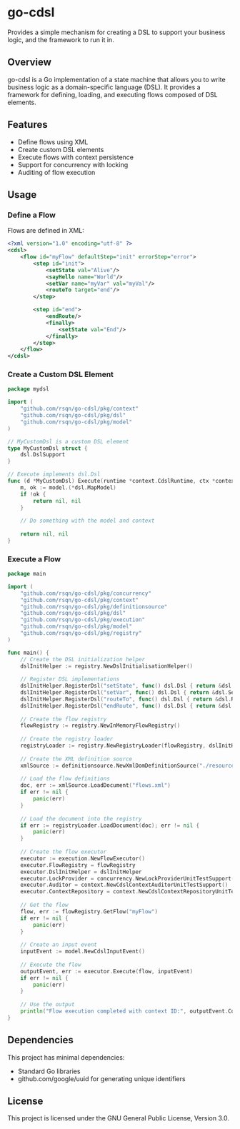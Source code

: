 # go-cdsl

Provides a simple mechanism for creating a DSL to support your business logic, and the framework to run it in.

## Overview

go-cdsl is a Go implementation of a state machine that allows you to write business logic as a domain-specific language (DSL). It provides a framework for defining, loading, and executing flows composed of DSL elements.

## Features

- Define flows using XML
- Create custom DSL elements
- Execute flows with context persistence
- Support for concurrency with locking
- Auditing of flow execution

## Usage

### Define a Flow

Flows are defined in XML:

```xml
<?xml version="1.0" encoding="utf-8" ?>
<cdsl>
    <flow id="myFlow" defaultStep="init" errorStep="error">
        <step id="init">
            <setState val="Alive"/>
            <sayHello name="World"/>
            <setVar name="myVar" val="myVal"/>
            <routeTo target="end"/>
        </step>

        <step id="end">
            <endRoute/>
            <finally>
                <setState val="End"/>
            </finally>
        </step>
    </flow>
</cdsl>
```

### Create a Custom DSL Element

```go
package mydsl

import (
    "github.com/rsqn/go-cdsl/pkg/context"
    "github.com/rsqn/go-cdsl/pkg/dsl"
    "github.com/rsqn/go-cdsl/pkg/model"
)

// MyCustomDsl is a custom DSL element
type MyCustomDsl struct {
    dsl.DslSupport
}

// Execute implements dsl.Dsl
func (d *MyCustomDsl) Execute(runtime *context.CdslRuntime, ctx *context.CdslContext, model interface{}, input *model.CdslInputEvent) (*model.CdslOutputEvent, error) {
    m, ok := model.(*dsl.MapModel)
    if !ok {
        return nil, nil
    }
    
    // Do something with the model and context
    
    return nil, nil
}
```

### Execute a Flow

```go
package main

import (
    "github.com/rsqn/go-cdsl/pkg/concurrency"
    "github.com/rsqn/go-cdsl/pkg/context"
    "github.com/rsqn/go-cdsl/pkg/definitionsource"
    "github.com/rsqn/go-cdsl/pkg/dsl"
    "github.com/rsqn/go-cdsl/pkg/execution"
    "github.com/rsqn/go-cdsl/pkg/model"
    "github.com/rsqn/go-cdsl/pkg/registry"
)

func main() {
    // Create the DSL initialization helper
    dslInitHelper := registry.NewDslInitialisationHelper()
    
    // Register DSL implementations
    dslInitHelper.RegisterDsl("setState", func() dsl.Dsl { return &dsl.SetState{} })
    dslInitHelper.RegisterDsl("setVar", func() dsl.Dsl { return &dsl.SetVar{} })
    dslInitHelper.RegisterDsl("routeTo", func() dsl.Dsl { return &dsl.RouteTo{} })
    dslInitHelper.RegisterDsl("endRoute", func() dsl.Dsl { return &dsl.EndRoute{} })
    
    // Create the flow registry
    flowRegistry := registry.NewInMemoryFlowRegistry()
    
    // Create the registry loader
    registryLoader := registry.NewRegistryLoader(flowRegistry, dslInitHelper)
    
    // Create the XML definition source
    xmlSource := definitionsource.NewXmlDomDefinitionSource("./resources")
    
    // Load the flow definitions
    doc, err := xmlSource.LoadDocument("flows.xml")
    if err != nil {
        panic(err)
    }
    
    // Load the document into the registry
    if err := registryLoader.LoadDocument(doc); err != nil {
        panic(err)
    }
    
    // Create the flow executor
    executor := execution.NewFlowExecutor()
    executor.FlowRegistry = flowRegistry
    executor.DslInitHelper = dslInitHelper
    executor.LockProvider = concurrency.NewLockProviderUnitTestSupport()
    executor.Auditor = context.NewCdslContextAuditorUnitTestSupport()
    executor.ContextRepository = context.NewCdslContextRepositoryUnitTestSupport()
    
    // Get the flow
    flow, err := flowRegistry.GetFlow("myFlow")
    if err != nil {
        panic(err)
    }
    
    // Create an input event
    inputEvent := model.NewCdslInputEvent()
    
    // Execute the flow
    outputEvent, err := executor.Execute(flow, inputEvent)
    if err != nil {
        panic(err)
    }
    
    // Use the output
    println("Flow execution completed with context ID:", outputEvent.ContextID)
}
```

## Dependencies

This project has minimal dependencies:

- Standard Go libraries
- github.com/google/uuid for generating unique identifiers

## License

This project is licensed under the GNU General Public License, Version 3.0.
